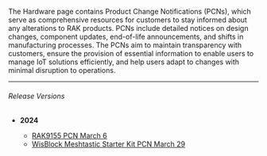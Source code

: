 <rk-head img="/assets/images/release-notes/Hardware.png"></rk-head>

The Hardware page contains Product Change Notifications (PCNs), which serve as comprehensive resources for customers to stay informed about any alterations to RAK products. PCNs include detailed notices on design changes, component updates, end-of-life announcements, and shifts in manufacturing processes. The PCNs aim to maintain transparency with customers, ensure the provision of essential information to enable users to manage IoT solutions efficiently, and help users adapt to changes with minimal disruption to operations.

---

###### Release Versions

- <b> 2024 </b>

    - [RAK9155 PCN March 6](https://downloads.rakwireless.com/PCN/RAK9155/Product%20Change%20Notice%20(PCN)-PCN202403081153_RAK9155%20Solar%20Panel%20update.pdf)
    - [WisBlock Meshtastic Starter Kit PCN March 29](https://downloads.rakwireless.com/PCN/WisBlock/Meshtastic%20Starter%20Kit/Product%20Change%20Notification-PCN202404261748_Meshtastic%20Starter%20Kit%20LoRa%20Antenna%20Update202404261748.pdf)

